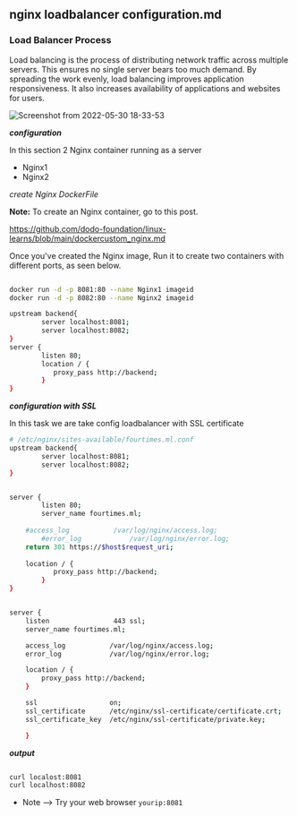 ## nginx loadbalancer configuration.md


### Load Balancer Process


 Load balancing is the process of distributing network traffic across multiple servers. This ensures no single server bears too much demand. By spreading the work evenly, load balancing improves application responsiveness. It also increases availability of applications and websites for users.


![Screenshot from 2022-05-30 18-33-53](https://user-images.githubusercontent.com/102893121/170998449-9d31773c-6f59-414d-9db8-5a3c98340c67.png)

**_configuration_**

In this section 2 Nginx container running as a server
  * Nginx1
  * Nginx2

_create Nginx DockerFile_   

**Note:** To create an Nginx container, go to this post.


https://github.com/dodo-foundation/linux-learns/blob/main/dockercustom_nginx.md


Once you've created the Nginx image, Run it to create two containers with different ports, as seen below.

```bash

docker run -d -p 8081:80 --name Nginx1 imageid
docker run -d -p 8082:80 --name Nginx2 imageid

```


```bash
upstream backend{
        server localhost:8081;
        server localhost:8082;
}
server {
        listen 80;
        location / {
           proxy_pass http://backend;
        }
}
```

**_configuration with SSL_**

In this task we are take config loadbalancer with SSL certificate 


```bash
# /etc/nginx/sites-available/fourtimes.ml.conf
upstream backend{
        server localhost:8081;
        server localhost:8082;
}


server {
        listen 80;
        server_name fourtimes.ml;
        
	#access_log           /var/log/nginx/access.log;
        #error_log            /var/log/nginx/error.log;
	return 301 https://$host$request_uri;
        
	location / {
           proxy_pass http://backend;
        }
}


server {
    listen                443 ssl;
    server_name fourtimes.ml;

    access_log           /var/log/nginx/access.log;
    error_log            /var/log/nginx/error.log;

    location / {
	    proxy_pass http://backend;
    }

    ssl                  on;
    ssl_certificate      /etc/nginx/ssl-certificate/certificate.crt;
    ssl_certificate_key  /etc/nginx/ssl-certificate/private.key;

    }


```

_**output**_

```bash

curl localost:8081
curl localhost:8082

```

 * Note --> Try your web browser `yourip:8081`
